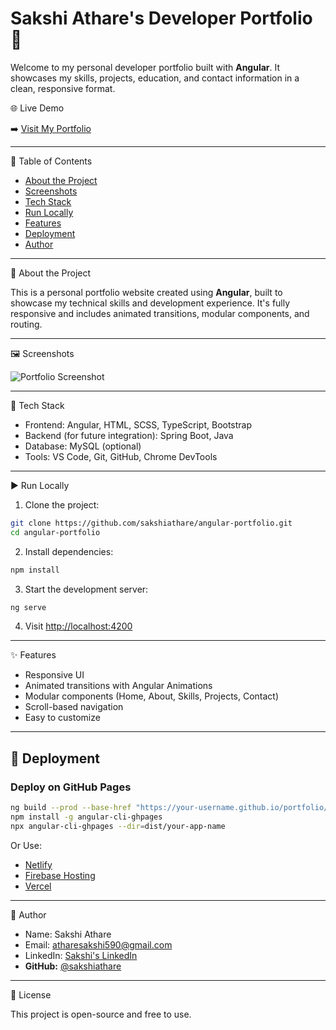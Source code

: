# Sakshi Athare's Developer Portfolio 🚀

Welcome to my personal developer portfolio built with **Angular**. It showcases my skills, projects, education, and contact information in a clean, responsive format.

 🌐 Live Demo

➡️ [Visit My Portfolio](https://your-username.github.io/portfolio/) 

---

 📁 Table of Contents

- [About the Project](#about-the-project)
- [Screenshots](#screenshots)
- [Tech Stack](#tech-stack)
- [Run Locally](#run-locally)
- [Features](#features)
- [Deployment](#deployment)
- [Author](#author)

---

 📖 About the Project

This is a personal portfolio website created using **Angular**, built to showcase my technical skills and development experience. It's fully responsive and includes animated transitions, modular components, and routing.

---

 🖼️ Screenshots

![Portfolio Screenshot](./src/assets/screenshot.png)

---
 🔧 Tech Stack

- Frontend: Angular, HTML, SCSS, TypeScript, Bootstrap
- Backend (for future integration): Spring Boot, Java
- Database: MySQL (optional)
- Tools: VS Code, Git, GitHub, Chrome DevTools

---

 ▶️ Run Locally

1. Clone the project:

```bash
git clone https://github.com/sakshiathare/angular-portfolio.git
cd angular-portfolio
```

2. Install dependencies:

```bash
npm install
```

3. Start the development server:

```bash
ng serve
```

4. Visit [http://localhost:4200](http://localhost:4200)

---
 ✨ Features

- Responsive UI
- Animated transitions with Angular Animations
- Modular components (Home, About, Skills, Projects, Contact)
- Scroll-based navigation
- Easy to customize

---

## 🚀 Deployment

### Deploy on GitHub Pages

```bash
ng build --prod --base-href "https://your-username.github.io/portfolio/"
npm install -g angular-cli-ghpages
npx angular-cli-ghpages --dir=dist/your-app-name
```

Or Use:
- [Netlify](https://netlify.com/)
- [Firebase Hosting](https://firebase.google.com/)
- [Vercel](https://vercel.com/)

---

 👤 Author

- Name: Sakshi Athare
- Email: atharesakshi590@gmail.com
- LinkedIn: [Sakshi's LinkedIn](https://linkedin.com/in/sakshi-athare-63b505268)
- **GitHub:** [@sakshiathare](https://github.com/sakshiathare)

---

📝 License

This project is open-source and free to use.
